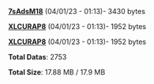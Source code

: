 [**7sAdsM18**](/data/7sAdsM18.txt) (04/01/23 - 01:13)- 3430 bytes

[**XLCURAP8**](/data/XLCURAP8.txt) (04/01/23 - 01:13)- 1952 bytes

[**XLCURAP8**](/data/XLCURAP8.txt) (04/01/23 - 01:13)- 1952 bytes

**Total Datas**: 2753

**Total Size**: 17.88 MB / 17.9 MB